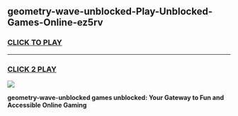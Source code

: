 
## geometry-wave-unblocked-Play-Unblocked-Games-Online-ez5rv
<h3>
<a href="https://premium76.site?title=geometry-wave-unblocked&ref=25A">CLICK TO PLAY</a></h3>
<hr>

<h3>
<a href="https://premium76.site?title=geometry-wave-unblocked&ref=25A">CLICK 2 PLAY</a>
  
</h3>

<a href="https://premium76.site?title=geometry-wave-unblocked&ref=25A"><img src="https://clearcache.store/games.png"></a>


**geometry-wave-unblocked games unblocked: Your Gateway to Fun and Accessible Online Gaming**

